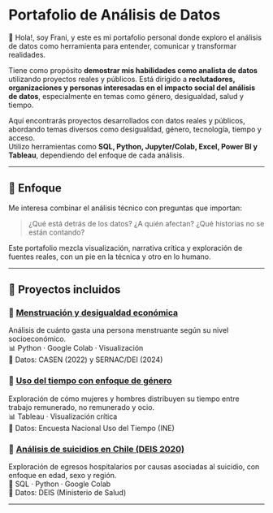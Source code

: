 # Portafolio de Análisis de Datos

👋 Hola!, soy Frani, y este es mi portafolio personal donde exploro el análisis de datos como herramienta para entender, comunicar y transformar realidades.

Tiene como propósito **demostrar mis habilidades como analista de datos** utilizando proyectos reales y públicos. Está dirigido a **reclutadores, organizaciones y personas interesadas en el impacto social del análisis de datos**, especialmente en temas como género, desigualdad, salud y tiempo.

Aquí encontrarás proyectos desarrollados con datos reales y públicos, abordando temas diversos como desigualdad, género, tecnología, tiempo y acceso.  
Utilizo herramientas como **SQL, Python, Jupyter/Colab, Excel, Power BI y Tableau**, dependiendo del enfoque de cada análisis.

---

## 🧠 Enfoque

Me interesa combinar el análisis técnico con preguntas que importan:  
> ¿Qué está detrás de los datos? ¿A quién afectan? ¿Qué historias no se están contando?

Este portafolio mezcla visualización, narrativa crítica y exploración de fuentes reales, con un pie en la técnica y otro en lo humano.

---

## 📁 Proyectos incluidos

### 🔸 [Menstruación y desigualdad económica](./menstruacion_y_desigualdad/README.md)  
Análisis de cuánto gasta una persona menstruante según su nivel socioeconómico.  
📊 Python · Google Colab · Visualización  
📂 Datos: CASEN (2022) y SERNAC/DEI (2024)

### 🔸 [Uso del tiempo con enfoque de género](./uso-del-tiempo-genero/README.md)  
Exploración de cómo mujeres y hombres distribuyen su tiempo entre trabajo remunerado, no remunerado y ocio.  
📊 Tableau · Visualización crítica  
📂 Datos: Encuesta Nacional Uso del Tiempo (INE)

### 🔸 [Análisis de suicidios en Chile (DEIS 2020)](./analisis_suicidios_chile_2020/README.md)  
Exploración de egresos hospitalarios por causas asociadas al suicidio, con enfoque en edad, sexo y región.  
🧠 SQL · Python · Google Colab  
📂 Datos: DEIS (Ministerio de Salud)

---





